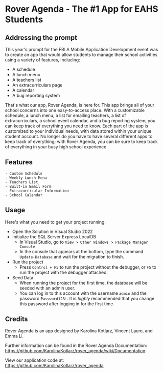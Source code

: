 # Rover Agenda - The #1 App for EAHS Students

## Addressing the prompt
This year's prompt for the FBLA Mobile Application Development event was to create an app that would
allow students to manage their school activities using a variety of features, including:
- A schedule
- A lunch menu
- A teachers list
- An extracurriculars page
- A calendar
- A bug reporting system

That's what our app, Rover Agenda, is here for. This app brings all of your school concerns into
one easy-to-access place. With a customizable schedule, a lunch menu, a list for emailing teachers,
a list of extracurriculars, a school event calendar, and a bug reporting system, you can keep track of
everything you need to know. Each part of the app is customized to your individual needs, with data
stored within your unique student account. No longer do you have to have several different apps to
keep track of everything; with Rover Agenda, you can be sure to keep track of everything in your busy
high school experience.

## Features
    - Custom Schedule
    - Weekly Lunch Menu
    - Teachers List
    - Built-in Email Form
    - Extracurricular Information
    - School Calendar

## Usage

Here's what you need to get your project running:
- Open the Solution in Visual Studio 2022
- Initialize the SQL Server Express LocalDB
  - In Visual Studio, go to `View > Other Windows > Package Manager Console`
  - In the console that appears at the bottom, type the command `Update-Database` and wait for the migration to finish.
- Run the project
  - Press `Control + F5` to run the project without the debugger, or `F5` to run the project with the debugger attached.
- Seed Data
  - When running the project for the first time, the database will be seeded with an admin user.
  - You can log in to this account with the username `admin` and the password `Password123!`. It is _highly_ recommended that you change this password after logging in for the first time.


## Credits

Rover Agenda is an app designed by Karolina Kotlarz, Vincent Lauro, and Emma Li.

Further information can be found in the Rover Agenda Documentation: https://github.com/KarolinaKotlarz/rover_agenda/wiki/Documentation

View our application code at: https://github.com/KarolinaKotlarz/rover_agenda


